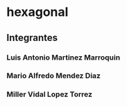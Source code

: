 # hexagonal

## Integrantes
### Luis Antonio Martinez Marroquin
### Mario Alfredo Mendez Diaz
### Miller Vidal Lopez Torrez